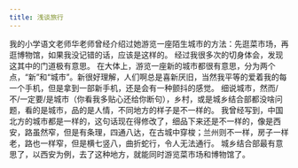 ```yaml
---
title: 浅谈旅行
---
```

我的小学语文老师华老师曾经介绍过她游览一座陌生城市的方法：先逛菜市场，再逛博物馆，如果我没记错的话，应该是这样的。
经过我很多次的切身体会，发现这其中的门道极有意思。
在大体上，游览一座新的城市都很有意思，分为两个点，“新”和“城市”。新很好理解，人们啊总是喜新厌旧，当然我平等的爱着我的每一个手机，但是拿到一部新手机，还是会有一种颤抖的感觉。
细说城市，然而/不/一定要/是城市（你看我多贴心还给你断句），乡村，或是城乡结合部都没啥问题，看的是城市，品的是人情，不同地方的样子是不一样的。
我曾经写到，中国北方的城市都是一样的，这句话现在得修改了，细品下来还是不一样的，像是西安，路虽然窄，但是有条理，四通八达，在古城中穿梭；兰州则不一样，房子一样老，路也一样窄，但是横七竖八，曲折蛇行，令人无法通行。
城乡结合部最有意思了，以西安为例，去了这种地方，就能同时游览菜市场和博物馆了。